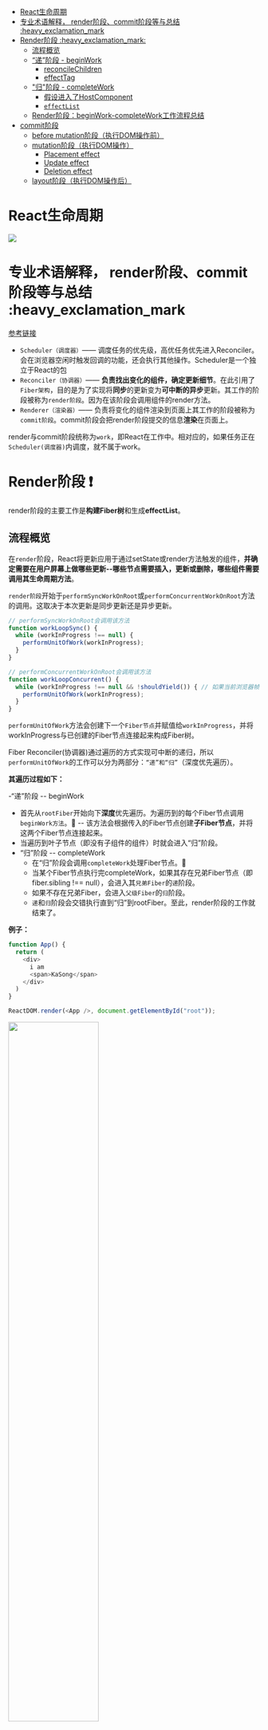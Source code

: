 - [React生命周期](#react生命周期)
- [专业术语解释， render阶段、commit阶段等与总结 :heavy\_exclamation\_mark](#专业术语解释-render阶段commit阶段等与总结-heavy_exclamation_mark)
- [Render阶段 :heavy\_exclamation\_mark:](#render阶段-heavy_exclamation_mark)
  - [流程概览](#流程概览)
  - [“递”阶段 - beginWork](#递阶段---beginwork)
    - [reconcileChildren](#reconcilechildren)
    - [effectTag](#effecttag)
  - ["归"阶段 - completeWork](#归阶段---completework)
    - [假设进入了HostComponent](#假设进入了hostcomponent)
    - [`effectList`](#effectlist)
  - [Render阶段：beginWork-completeWork工作流程总结](#render阶段beginwork-completework工作流程总结)
- [commit阶段](#commit阶段)
  - [before mutation阶段（执行DOM操作前）](#before-mutation阶段执行dom操作前)
  - [mutation阶段（执行DOM操作）](#mutation阶段执行dom操作)
    - [Placement effect](#placement-effect)
    - [Update effect](#update-effect)
    - [Deletion effect](#deletion-effect)
  - [layout阶段（执行DOM操作后）](#layout阶段执行dom操作后)

# React生命周期

<img src="./pictures/lifeCycle.png"/>

# 专业术语解释， render阶段、commit阶段等与总结 :heavy_exclamation_mark

[参考链接](https://github.com/mbaxszy7/blog/issues/16)

- `Scheduler（调度器）`—— 调度任务的优先级，高优任务优先进入Reconciler。会在浏览器空闲时触发回调的功能，还会执行其他操作。Scheduler是一个独立于React的包
- `Reconciler（协调器）`—— **负责找出变化的组件，确定更新细节**。在此引用了`Fiber架构`，目的是为了实现将**同步**的更新变为**可中断的异步**更新。其工作的阶段被称为`render阶段`。因为在该阶段会调用组件的render方法。
- `Renderer（渲染器）`—— 负责将变化的组件渲染到页面上其工作的阶段被称为`commit阶段`。commit阶段会把render阶段提交的信息**渲染**在页面上。

render与commit阶段统称为`work`，即React在工作中。相对应的，如果任务正在`Scheduler(调度器)`内调度，就不属于work。

# Render阶段 :heavy_exclamation_mark:

render阶段的主要工作是**构建Fiber树**和生成**effectList**。

## 流程概览

在`render`阶段，React将更新应用于通过setState或render方法触发的组件，**并确定需要在用户屏幕上做哪些更新--哪些节点需要插入，更新或删除，哪些组件需要调用其生命周期方法**。

`render阶段`开始于`performSyncWorkOnRoot`或`performConcurrentWorkOnRoot`方法的调用。这取决于本次更新是同步更新还是异步更新。

```js
// performSyncWorkOnRoot会调用该方法
function workLoopSync() {
  while (workInProgress !== null) {
    performUnitOfWork(workInProgress); 
  }
}

// performConcurrentWorkOnRoot会调用该方法
function workLoopConcurrent() {
  while (workInProgress !== null && !shouldYield()) { // 如果当前浏览器帧没有剩余时间，shouldYield会中止循环，直到浏览器有空闲时间后再继续遍历。
    performUnitOfWork(workInProgress);
  }
}
```

`performUnitOfWork`方法会创建下一个`Fiber节点`并赋值给`workInProgress`，并将workInProgress与已创建的Fiber节点连接起来构成Fiber树。

Fiber Reconciler(协调器)通过遍历的方式实现可中断的递归，所以`performUnitOfWork`的工作可以分为两部分：`“递”和“归”`（深度优先遍历）。

**其遍历过程如下：**

-“递”阶段 -- beginWork
  - 首先从`rootFiber`开始向下**深度**优先遍历。为遍历到的每个Fiber节点调用`beginWork方法`。:clap: -- 该方法会根据传入的Fiber节点创建**子Fiber节点**，并将这两个Fiber节点连接起来。
  - 当遍历到叶子节点（即没有子组件的组件）时就会进入“归”阶段。
- “归”阶段 -- completeWork
  - 在“归”阶段会调用`completeWork`处理Fiber节点。:clap:
  - 当某个Fiber节点执行完completeWork，如果其存在兄弟Fiber节点（即fiber.sibling !== null），会进入其`兄弟Fiber`的`递`阶段。
  - 如果不存在兄弟Fiber，会进入`父级Fiber`的`归`阶段。
  - `递`和`归`阶段会交错执行直到“归”到rootFiber。至此，render阶段的工作就结束了。



**例子：**
```js
function App() {
  return (
    <div>
      i am
      <span>KaSong</span>
    </div>
  )
}

ReactDOM.render(<App />, document.getElementById("root"));
```

<img src='./pictures/reactRender.png' width=60%/>

在`render`阶段会依次执行：

```js
1. rootFiber beginWork
2. App Fiber beginWork
3. div Fiber beginWork
4. "i am" Fiber beginWork
5. "i am" Fiber completeWork
6. span Fiber beginWork
7. span Fiber completeWork
8. div Fiber completeWork
9. App Fiber completeWork
10. rootFiber completeWork
```
  

## “递”阶段 - beginWork

[源码在此](https://github.com/facebook/react/blob/1fb18e22ae66fdb1dc127347e169e73948778e5a/packages/react-reconciler/src/ReactFiberBeginWork.new.js#L3075)

`beginWork`的工作是传入`当前Fiber`节点，根据`fiber.tag`来创建其`子Fiber`节点。并为Fiber节点带上`effectTag`属性。

beginWork的工作可以分为两部分：

- **update时**：如果`current`存在，在**满足一定条件时可以复用current节点**，这样就能克隆current.child作为workInProgress.child，而不需要新建workInProgress.child。
- **mount时**：除`fiberRootNode`以外，current === null。会根据`fiber.tag（组件类型，类组件、函数组件...）`不同，进入不同类型Fiber的创建逻辑。根据不同的tag，来创建当前fiber节点的第一个`子Fiber节点`。


对于我们常见的组件类型，如（FunctionComponent/ClassComponent/HostComponent），最终会进入`reconcileChildren`方法。

<details>
<summary>源码</summary>

```js
function beginWork(
  current: Fiber | null, //当前组件对应的Fiber节点在上一次更新时的Fiber节点，即workInProgress.alternate
  workInProgress: Fiber, // 当前组件对应的Fiber节点
  renderLanes: Lanes // 优先级相关
): Fiber | null {

  // update时：如果current存在可能存在优化路径，可以复用current（即上一次更新的Fiber节点）
  if (current !== null) {
    // ...省略

    // 复用current
    return bailoutOnAlreadyFinishedWork(
      current,
      workInProgress,
      renderLanes,
    );
  } else {
    didReceiveUpdate = false;
  }

  // mount时：根据tag不同，创建不同的子Fiber节点
  switch (workInProgress.tag) {
    case IndeterminateComponent: 
      // ...省略
    case LazyComponent: 
      // ...省略
    case FunctionComponent: 
      // ...省略
    case ClassComponent: 
      // ...省略
    case HostRoot:
      // ...省略
    case HostComponent:
      // ...省略
    case HostText:
      // ...省略
    // ...省略其他类型
  }
}
```

</details>


### reconcileChildren
  
通过current === null 区分mount与update

- 对于**mount**的组件，他会创建新的`子Fiber节点`。调用`mountChildFibers`方法
- 对于**update**的组件，他会将当前组件与该组件在上次更新时对应的Fiber节点比较（也就**Diff**算法:heavy_exclamation_mark: ，详见[《React核心原理2-diff》](..React%E6%A0%B8%E5%BF%83%E5%8E%9F%E7%90%86React%E6%A0%B8%E5%BF%83%E5%8E%9F%E7%90%862-diff.md)），将比较的结果生成新Fiber点。调用`reconcileChildFibers`方法，会为Fiber节点带上`effectTag`属性。

不论走哪个逻辑，最终他会生成`新的子Fiber节点`并赋值给`workInProgress.child`，作为本`beginWork`返回值，并作为下次`performUnitOfWork`执行时`workInProgress`的传参。

### effectTag

它表示，Render阶段结束后，通知Render（渲染器）要执行的DOM操作类型。保存在`fiber.effectTag`上。
  
  ```js
  // DOM需要插入到页面中
  export const Placement = /*                */ 0b00000000000010;
  // DOM需要更新
  export const Update = /*                   */ 0b00000000000100;
  // DOM需要插入到页面中并更新
  export const PlacementAndUpdate = /*       */ 0b00000000000110;
  // DOM需要删除
  export const Deletion = /*                 */ 0b0000000000100
  ...
  ```


## "归"阶段 - completeWork

`completeWork`主要工作是处理fiber的`props`、创建`对应的dom节点`并为其添加`副作用（efftctTag）`标识、创建`effectList`。


`completeWork`也是针对不同`fiber.tag(组件类型，类组件、函数组件...）`调用不同的处理逻辑。

<details>
<summary>源码</summary>

```js
function completeWork(
  current: Fiber | null,
  workInProgress: Fiber,
  renderLanes: Lanes,
): Fiber | null {
  const newProps = workInProgress.pendingProps;

  switch (workInProgress.tag) {
    case IndeterminateComponent:
    case LazyComponent:
    case SimpleMemoComponent:
    case FunctionComponent:
    case ForwardRef:
    case Fragment:
    case Mode:
    case Profiler:
    case ContextConsumer:
    case MemoComponent:
      return null;
    case ClassComponent: {
      // ...省略
      return null;
    }
    case HostRoot: {
      // ...省略
      updateHostContainer(workInProgress);
      return null;
    }
    case HostComponent: {
      // ...省略
      return null;
    }
  // ...省略
```

</details>

### 假设进入了HostComponent

我们重点关注页面渲染所必须的`HostComponent`（即原生DOM组件对应的Fiber节点）

和`beginWork`一样，根据`current === null ?`判断是`mount`还是`update`。

- `update`时：Fiber节点已经存在对应`DOM节点`，所以不需要生成DOM节点。主要工作是`updateHostComponent`调用处理`props`，比如：
  - onClick、onChange等回调函数的注册
  - 处理style prop
  - 处理DANGEROUSLY_SET_INNER_HTML prop
  - 处理children prop
  
    ```js
    if (current !== null && workInProgress.stateNode != null) {
      // update的情况
      updateHostComponent(
        current,
        workInProgress,
        type,
        newProps,
        rootContainerInstance,
      );
    }
    ```

    在`updateHostComponent`内部，被处理完的props会被赋值给`workInProgress.updateQueue`，并最终会在`commit阶段`被渲染在页面上。
- `mount`时：主要有以下三个逻辑
  - 为Fiber节点生成对应的`DOM节点`
  - 将子孙DOM节点插入刚生成的DOM节点中
  - 与update逻辑中的`updateHostComponent`类似的处理props的过程

### `effectList`

> `effectTag`表示`Fiber`节点在`commit阶段`要执行的**Dom操作**。

作为DOM操作的依据，commit阶段需要找到所有有effectTag的Fiber节点并依次执行effectTag对应操作。难道需要在commit阶段再**遍历**一次Fiber树寻找effectTag !== null的Fiber节点么？

这显然是很低效的。

为了**高效**的找到有effectTag的节点，在completeWork的上层函数`completeUnitOfWork`中，每个执行完completeWork且存在`effectTag`的Fiber节点会被保存在一条被称为`effectList`的**单向链表**中。最终形成一条以rootFiber.firstEffect为起点的单向链表。

```js
                       nextEffect         nextEffect
rootFiber.firstEffect -----------> fiber -----------> fiber
```

这样，在`commit阶段`只需要遍历`effectList`就能执行所有`effect`了。


## Render阶段：beginWork-completeWork工作流程总结
render阶段的主要工作是**构建Fiber树**和生成**effectList**。

- `beginWork`的工作是传入`当前Fiber`节点，根据`fiber.tag`来创建其`子Fiber`节点。并为Fiber节点带上`effectTag`属性。
- `completeWork`主要工作是处理fiber的`props`、创建`对应的dom节点`并为其添加`副作用（efftctTag）`标识、创建`effectList`。

`render阶段`开始于`performSyncWorkOnRoot`或`performConcurrentWorkOnRoot`方法的调用。这取决于本次更新是同步更新还是异步更新。

<img src='./pictures/render.png' />

# commit阶段


在render阶段的末尾会调用`commitRoot(root)`进入commit阶段


- 会遍历render阶段生成的`effectList`(effectList单向链表上的Fiber节点保存着对应的props变化)。
- 之后进行对应的`dom操作`和`生命周期`、`hooks回调`或`销毁

commit阶段的主要工作（即Renderer的工作流程）分为三部分：

- `before mutation`阶段（执行DOM操作前）
- `mutation`阶段（执行DOM操作）
- `layout`阶段（执行DOM操作后）

另外，

- 在before mutation之前：主要做一些变量赋值，状态重置的工作。
- 在layout阶段之后：
  1. useEffect相关处理
  2. 性能追踪相关
  3. 执行同步任务, 比如在 componentDidMount 中执行 setState 创建的更新会在这里被同步执行, useLayoutEffect、useEffect的回调方法也会在这里被执行

## before mutation阶段（执行DOM操作前）

在before mutation阶段，会遍历`effectList`（保存effectTag的单向链表），并调用`commitBeforeMutationEffects()`函数，依次执行：

1. 处理DOM节点渲染/删除后的 autoFocus、blur逻辑
2. 调用`getSnapshotBeforeUpdate`生命周期钩子
   > 从Reactv16开始，`componentWillXXX`钩子前增加了`UNSAFE_`前缀。但提供了替代的生命周期钩子 `getSnapshotBeforeUpdate`。
3. 调度`useEffect`
   ```
   // 调度useEffect
   if ((effectTag & Passive) !== NoEffect) {
     if (!rootDoesHavePassiveEffects) {
       rootDoesHavePassiveEffects = true;
       scheduleCallback(NormalSchedulerPriority, () => {
         // 触发useEffect
         flushPassiveEffects();
         return null;
       });
     }
   }
   ```
   `scheduleCallback`方法由`Scheduler`模块提供，用于以某个**优先级异步调度一个回调函数**。异步调度主要是防止同步执行时阻塞浏览器渲染。

## mutation阶段（执行DOM操作）

mutation阶段会遍历 `effectList`，依次执行`commitMutationEffects()`。该方法的主要工作为根据`effectTag`调用不同的处理函数`处理Fiber`，执行DOM操作。

对每个`Fiber`节点执行如下三个操作：

- 根据`ContentReset effectTag`重置文字节点
- 更新`ref`
- 根据`effectTag`分别处理，其中effectTag包括(`Placement` | `Update` | `Deletion` | `Hydrating`等)

### Placement effect

含有`Placement effectTag`，意味着该Fiber节点对应的DOM节点需要**插入**到页面中。调用的方法为`commitPlacement`。

该方法所做的工作分为三步：

1. 获取父级DOM节点。其中finishedWork为传入的Fiber节点。

   ```js
   const parentFiber = getHostParentFiber(finishedWork);
   // 父级DOM节点
   const parentStateNode = parentFiber.stateNode;
   ```

2. 获取Fiber节点的DOM兄弟节点

   ```js
   const before = getHostSibling(finishedWork);
   ```

3. 根据DOM兄弟节点是否存在决定调用`parentNode.insertBefore`或`parentNode.appendChild`执行DOM插入操作。

### Update effect

含有`Update effectTag`，意味着该Fiber节点需要**更新**。调用的方法为`commitWork`，他会根据Fiber.tag分别处理。

### Deletion effect

含有`Deletion effectTag`，意味着该Fiber节点对应的DOM节点需要从页面中**删除**。调用的方法为`commitDeletion`。

该方法会执行如下操作：

1. 递归调用`Fiber节点`及其子孙Fiber节点中fiber.tag为`ClassComponent`的`componentWillUnmount`生命周期钩子，从页面**移除**Fiber节点对应DOM节点
2. 解绑ref
3. 调度`useEffect`的销毁函数

## layout阶段（执行DOM操作后）

layout阶段也会遍历 `effectList`，依次执行`commitLayoutEffects()`。该方法的主要工作为根据`effectTag`调用不同的处理函数`处理Fiber`并更新`ref`。

`commitLayoutEffects`一共做了两件事：

1. `commitLayoutEffectOnFiber`（调用生命周期钩子和hook相关操作）
   - 对于`ClassComponent`，他会通过`current === null?`区分是`mount`还是`update`，调用`componentDidMount`或`componentDidUpdate`。
   触发状态更新的`this.setState`如果赋值了**第二个参数回调函数**，也会在此时调用。

       ```js
       this.setState({ xxx: 1 }, () => {
         console.log("i am update~");
       });
       ```

    - 对于`FunctionComponent`及`相关类型`，他会调用`useLayoutEffect hook`的回调函数
        > `相关类型`指特殊处理后的FunctionComponent，比如ForwardRef、React.memo包裹的FunctionComponent
2. `commitAttachRef`（赋值 ref）: **获取DOM实例，更新ref**

另外，在`layout`阶段，**workInProgress Fiber树在commit阶段完成渲染后会变为current Fiber树**。
